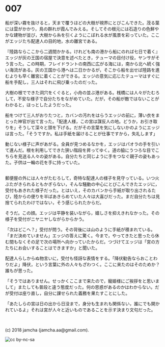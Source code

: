 # 007

船が深い霧を抜けると，天まで覆うほどの大樹が視界にとびこんできた。茂る葉には雲がかかり，鳥の群れが霞んでみえる。そしてその根元には石造りの色鮮やかな建物が並び，大樹から糸を引くようにこぼれる水が風景を彩っていた。ここがエッジたち配達人の目的地，水の離宮である。  

『陸路ならここから二週間かかる。けれども南の港から船にのれば七日で着く』エッジが灰の王国の宿屋で決意を述べたとき，テューマの目付け役，ヤンサがそう言った。この時期，フレイドラントの南西に広がる海には，南から北へ続く強い海流がある。灰の王国から港へは二日かかるが，そこから船を出せば陸路を進むよりも早く離宮に着くことができる。エッジの意気に応じたテューマはすぐに船を手配し，三人はそれに飛び乗ったのだった。  

大樹の根でできた洞穴をくぐると，小舟の並ぶ港がある。桟橋には人々がたむろして，不安な様子で自分たちをながめていた。だが，その船が敵ではないことがわかると，ほっとしたようだった。  

船をつけて三人がおりたつと，カバンの汚れをはらうエッジの前に，薄い衣をまとった神官が出て言った。「配達人様，この宮は謀反人の地。どうか，お引き取りを」そうして深々と頭を下げる。だがその言葉を気にしないかのようにエッジは言った。「そうですか。私は手紙を届けることが仕事ですから，失礼します」  

動じない様子に声があがる。全員が見つめるなかを，エッジはパオラの手を引いて進んだ。根を利用してできた狭い階段を昇ってゆく。道の脇にうつろな目でこちらを見送る人々の姿がある。自分たちと同じように手をつなぐ親子の姿もあった。子供は一輪の花を手に持っていた。  

<br>  
郵便屋の外には人々がたむろして，奇特な配達人の様子を見守っている。いつ火ぶたがきられるともかぎらない，そんな騒動の中心にとびこんできたエッジに，受付もあきれた様子だった。とはいえ，そのカバンから手紙が取り出されるたび，陸からの便りを半ばあきらめていた人々は大喜びだった。まだ自分たちは見捨てられたわけではない，そう感じられたからだ。  

そうだ。この顔。エッジは平静を装いながら，嬉しさを抑えきれなかった。その様子を受付がニヤニヤしながらからかう。  

「次はどこへ？」受付が問う。その背後には山のように手紙が積まれている。「まだ決めていません」エッジの答えに驚く。今まで，やってきたと思ったら休む間もなくその足で次の場所へ向かっていたからだ。つづけてエッジは「宮の方たちにお会いすることはできますか」と聞いた。  

配達人らしからぬ物言いに，受付も怪訝な表情をする。「降伏勧告ならおことわりだよ」降伏，という言葉に外の人々もざわつく。ここに来たのはそのためか？誰もが思った。  

「そうではありません。せっかくここまで来たので，寵姫様にご挨拶をと思いまして」またしても普段と違う態度だった。何の思惑があるのかはわからない。だが受付は座り直し，自分に課せられた義務を果たすことにした。  

「あたしらの宮は日の出から日没まで，身分も生まれも関係ない，誰にでも開かれているよ」それは宮が人々と近いものであることを示す決まり文句だった。  

<br>  
<br>  
(c) 2018 jamcha (jamcha.aa@gmail.com).  

![cc by-nc-sa](http://i.creativecommons.org/l/by-nc-sa/4.0/88x31.png)
